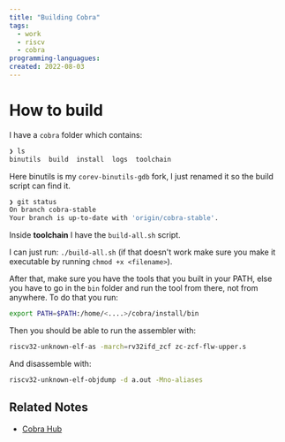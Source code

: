 ```yaml
---
title: "Building Cobra"
tags:
  - work
  - riscv
  - cobra
programming-languagues:
created: 2022-08-03
---
```

# How to build
I have a `cobra` folder which contains:

```bash
❯ ls
binutils  build  install  logs  toolchain
```

Here binutils is my `corev-binutils-gdb` fork, I just renamed it so the build script can find it.

```bash
❯ git status
On branch cobra-stable
Your branch is up-to-date with 'origin/cobra-stable'.
```

Inside **toolchain** I have the `build-all.sh` script.

I can just run: `./build-all.sh` (if that doesn't work make sure you make it executable by running `chmod +x <filename>`).

After that, make sure you have the tools that you built in your PATH, else you have to go in the `bin` folder and run the tool from there, not from anywhere. To do that you run:

```bash
export PATH=$PATH:/home/<....>/cobra/install/bin
```

Then you should be able to run the assembler with:

```bash
riscv32-unknown-elf-as -march=rv32ifd_zcf zc-zcf-flw-upper.s
```

And disassemble with:
```bash
riscv32-unknown-elf-objdump -d a.out -Mno-aliases
```
## Related Notes
- [Cobra Hub](work/cobra.md)